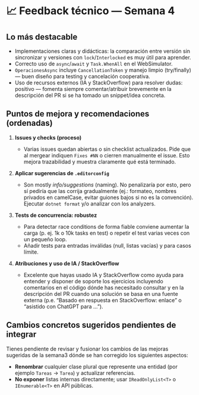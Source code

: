 # 📈 Feedback técnico — Semana 4

## Lo más destacable

- Implementaciones claras y didácticas: la comparación entre versión sin sincronizar y versiones con `lock`/`Interlocked` es muy útil para aprender.
- Correcto uso de `async`/`await` y `Task.WhenAll` en el WebSimulator.
- `OperacionesAsync` incluye `CancellationToken` y manejo limpio (try/finally) — buen diseño para testing y cancelación cooperativa.
- Uso de recursos externos (IA y StackOverflow) para resolver dudas: positivo — fomenta siempre comentar/atribuir brevemente en la descripción del PR si se ha tomado un snippet/idea concreta.

## Puntos de mejora y recomendaciones (ordenadas)

1. **Issues y checks (proceso)**
   - Varias issues quedan abiertas o sin checklist actualizados. Pide que al mergear indiquen `Fixes #NN` o cierren manualmente el issue. Esto mejora trazabilidad y muestra claramente qué está terminado.

2. **Aplicar sugerencias de `.editorconfig`**
   - Son mostly *info/suggestions* (naming). No penalizaría por esto, pero sí pediría que las corrija gradualmente (ej.: formateo, nombres privados en camelCase, evitar guiones bajos si no es la convención). Ejecutar `dotnet format` y/o analizar con los analyzers.

3. **Tests de concurrencia: robustez**
   - Para detectar race conditions de forma fiable conviene aumentar la carga (p. ej. 1k o 10k tasks en test) o repetir el test varias veces con un pequeño loop.
   - Añadir tests para entradas inválidas (null, listas vacías) y para casos límite.

4. **Atribuciones y uso de IA / StackOverflow**
   - Excelente que hayas usado IA y StackOverflow como ayuda para entender y disponer de soporte los ejercicios incluyendo comentarios en el código dónde has necesitado consultar y en la descripción del PR cuando una solución se basa en una fuente externa (p.e. “Basado en respuesta en StackOverflow: enlace” o “asistido con ChatGPT para ...”).

## Cambios concretos sugeridos pendientes de integrar

Tienes pendiente de revisar y fusionar los cambios de las mejoras sugeridas de la semana3 dónde se han corregido los siguientes aspectos:

- **Renombrar** cualquier clase plural que represente una entidad (por ejemplo `Tareas` → `Tarea`) y actualizar referencias.
- **No exponer** listas internas directamente; usar `IReadOnlyList<T>` o `IEnumerable<T>` en API públicas.
